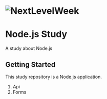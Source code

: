 <h1>
  <img alt="NextLevelWeek" title="#NextLevelWeek" src="https://medium.com/@diomalta/como-organizar-e-estruturar-projetos-com-node-js-4845be004899" />
</h1>

# Node.js Study
A study about Node.js

## Getting Started

This study repository is a Node.js application.

1. Api 
2. Forms
